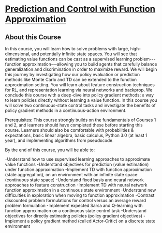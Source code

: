 # [Prediction and Control with Function Approximation](https://www.coursera.org/learn/prediction-control-function-approximation)

## About this Course
In this course, you will learn how to solve problems with large, high-dimensional, and potentially infinite state spaces. You will see that estimating value functions can be cast as a supervised learning problem---function approximation---allowing you to build agents that carefully balance generalization and discrimination in order to maximize reward. We will begin this journey by investigating how our policy evaluation or prediction methods like Monte Carlo and TD can be extended to the function approximation setting. You will learn about feature construction techniques for RL, and representation learning via neural networks and backprop. We conclude this course with a deep-dive into policy gradient methods; a way to learn policies directly without learning a value function. In this course you will solve two continuous-state control tasks and investigate the benefits of policy gradient methods in a continuous-action environment. 

Prerequisites: This course strongly builds on the fundamentals of Courses 1 and 2, and learners should have completed these before starting this course.  Learners should also be comfortable with probabilities & expectations, basic linear algebra, basic calculus, Python 3.0 (at least 1 year), and  implementing algorithms from pseudocode.

By the end of this course, you will be able to: 

-Understand how to use supervised learning approaches to approximate value functions
-Understand objectives for prediction (value estimation) under function approximation
-Implement TD with function approximation (state aggregation), on an environment with an infinite state space (continuous state space)
-Understand fixed basis and neural network approaches to feature construction 
-Implement TD with neural network function approximation in a continuous state environment
-Understand new difficulties in exploration when moving to function approximation
-Contrast discounted problem formulations for control versus an average reward problem formulation
-Implement expected Sarsa and Q-learning with function approximation on a continuous state control task
-Understand objectives for directly estimating policies (policy gradient objectives)
-Implement a policy gradient method (called Actor-Critic) on a discrete state environment
